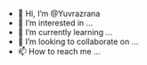- 👋 Hi, I’m @Yuvrazrana
- 👀 I’m interested in ...
- 🌱 I’m currently learning ...
- 💞️ I’m looking to collaborate on ...
- 📫 How to reach me ...

<!---
Yuvrazrana/Yuvrazrana is a ✨ special ✨ repository because its `README.md` (this file) appears on your GitHub profile.
You can click the Preview link to take a look at your changes.
--->
